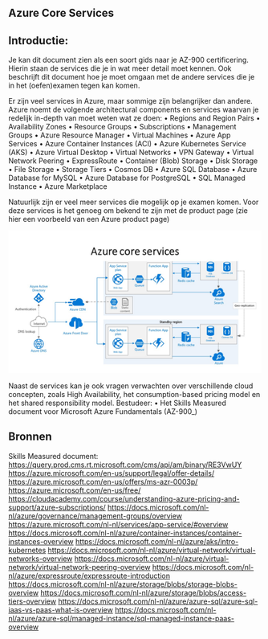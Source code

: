 
## Azure Core Services
## Introductie:
Je kan dit document zien als een soort gids naar je AZ-900 certificering. Hierin staan de services die je in wat meer detail moet kennen. Ook beschrijft dit document hoe je moet omgaan met de andere services die je in het (oefen)examen tegen kan komen.

Er zijn veel services in Azure, maar sommige zijn belangrijker dan andere. Azure noemt de volgende architectural components en services  waarvan je redelijk in-depth van moet weten wat ze doen:
•	Regions and Region Pairs
•	Availability Zones
•	Resource Groups
•	Subscriptions
•	Management Groups
•	Azure Resource Manager
•	Virtual Machines
•	Azure App Services
•	Azure Container Instances (ACI)
•	Azure Kubernetes Service (AKS)
•	Azure Virtual Desktop
•	Virtual Networks
•	VPN Gateway
•	Virtual Network Peering
•	ExpressRoute
•	Container (Blob) Storage
•	Disk Storage
•	File Storage
•	Storage Tiers
•	Cosmos DB
•	Azure SQL Database
•	Azure Database for MySQL
•	Azure Database for PostgreSQL
•	SQL Managed Instance
•	Azure Marketplace

Natuurlijk zijn er veel meer services die mogelijk op je examen komen. Voor deze services is het genoeg om bekend te zijn met de product page (zie hier een voorbeeld van een Azure product page)


![screenshot Azure core services](https://github.com/techgrounds/cloud-6-repo-AzizaAdam/blob/main/00_includes/AZ04/AZ04-Azure%20core%20services.jpg)

Naast de services kan je ook vragen verwachten over verschillende cloud concepten, zoals High Availability, het consumption-based pricing model en het shared responsibility model.
Bestudeer:
•	Het Skills Measured document voor Microsoft Azure Fundamentals (AZ-900_)

## Bronnen 
Skills Measured document:
https://query.prod.cms.rt.microsoft.com/cms/api/am/binary/RE3VwUY https://azure.microsoft.com/en-us/support/legal/offer-details/ https://azure.microsoft.com/en-us/offers/ms-azr-0003p/ https://azure.microsoft.com/en-us/free/ https://cloudacademy.com/course/understanding-azure-pricing-and-support/azure-subscriptions/ https://docs.microsoft.com/nl-nl/azure/governance/management-groups/overview https://azure.microsoft.com/nl-nl/services/app-service/#overview https://docs.microsoft.com/nl-nl/azure/container-instances/container-instances-overview https://docs.microsoft.com/nl-nl/azure/aks/intro-kubernetes https://docs.microsoft.com/nl-nl/azure/virtual-network/virtual-networks-overview https://docs.microsoft.com/nl-nl/azure/virtual-network/virtual-network-peering-overview https://docs.microsoft.com/nl-nl/azure/expressroute/expressroute-introduction https://docs.microsoft.com/nl-nl/azure/storage/blobs/storage-blobs-overview https://docs.microsoft.com/nl-nl/azure/storage/blobs/access-tiers-overview https://docs.microsoft.com/nl-nl/azure/azure-sql/azure-sql-iaas-vs-paas-what-is-overview https://docs.microsoft.com/nl-nl/azure/azure-sql/managed-instance/sql-managed-instance-paas-overview
